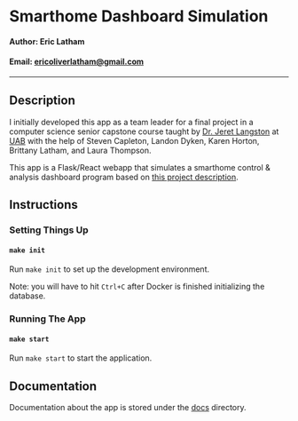 # Smarthome Dashboard Simulation

#### Author: Eric Latham

#### Email: ericoliverlatham@gmail.com

---

## Description

I initially developed this app as a team leader for a final project in a computer science senior capstone course taught by [Dr. Jeret Langston](https://www.linkedin.com/in/jaretlangston/) at [UAB](https://www.uab.edu/) with the help of Steven Capleton, Landon Dyken, Karen Horton, Brittany Latham, and Laura Thompson.

This app is a Flask/React webapp that simulates a smarthome control & analysis dashboard program based on [this project description](project_description.pdf).

## Instructions

### Setting Things Up

#### `make init`

Run `make init` to set up the development environment.

Note: you will have to hit `Ctrl+C` after Docker is finished initializing the database.

### Running The App

#### `make start`

Run `make start` to start the application.

## Documentation

Documentation about the app is stored under the [docs](docs) directory.

